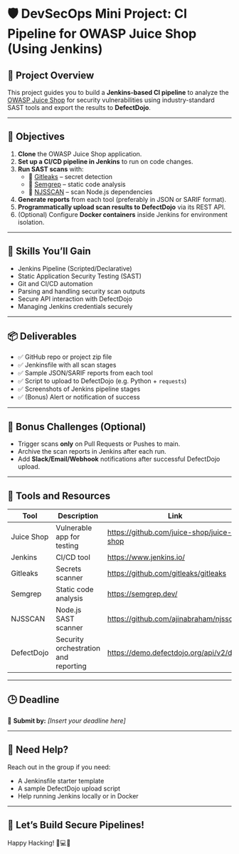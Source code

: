# 🛡️ DevSecOps Mini Project: CI Pipeline for OWASP Juice Shop (Using Jenkins)

## 📌 Project Overview

This project guides you to build a **Jenkins-based CI pipeline** to analyze the [OWASP Juice Shop](https://github.com/juice-shop/juice-shop) for security vulnerabilities using industry-standard SAST tools and export the results to **DefectDojo**.

---

## 🎯 Objectives

1. **Clone** the OWASP Juice Shop application.
2. **Set up a CI/CD pipeline in Jenkins** to run on code changes.
3. **Run SAST scans** with:
   - 🔐 [Gitleaks](https://github.com/gitleaks/gitleaks) – secret detection
   - 🧠 [Semgrep](https://semgrep.dev/) – static code analysis
   - 🔎 [NJSSCAN](https://github.com/ajinabraham/njsscan) – scan Node.js dependencies
4. **Generate reports** from each tool (preferably in JSON or SARIF format).
5. **Programmatically upload scan results to DefectDojo** via its REST API.
6. (Optional) Configure **Docker containers** inside Jenkins for environment isolation.

---

## 🧠 Skills You’ll Gain

- Jenkins Pipeline (Scripted/Declarative)
- Static Application Security Testing (SAST)
- Git and CI/CD automation
- Parsing and handling security scan outputs
- Secure API interaction with DefectDojo
- Managing Jenkins credentials securely

---

## 📦 Deliverables

- ✅ GitHub repo or project zip file
- ✅ Jenkinsfile with all scan stages
- ✅ Sample JSON/SARIF reports from each tool
- ✅ Script to upload to DefectDojo (e.g. Python + `requests`)
- ✅ Screenshots of Jenkins pipeline stages
- ✅ (Bonus) Alert or notification of success

---

## 🧪 Bonus Challenges (Optional)

- Trigger scans **only** on Pull Requests or Pushes to main.
- Archive the scan reports in Jenkins after each run.
- Add **Slack/Email/Webhook** notifications after successful DefectDojo upload.

---

## 🧰 Tools and Resources

| Tool       | Description                         | Link |
|------------|-------------------------------------|------|
| Juice Shop | Vulnerable app for testing          | https://github.com/juice-shop/juice-shop |
| Jenkins    | CI/CD tool                          | https://www.jenkins.io/ |
| Gitleaks   | Secrets scanner                     | https://github.com/gitleaks/gitleaks |
| Semgrep    | Static code analysis                | https://semgrep.dev/ |
| NJSSCAN    | Node.js SAST scanner                | https://github.com/ajinabraham/njsscan |
| DefectDojo | Security orchestration and reporting | https://demo.defectdojo.org/api/v2/doc/ |

---

## 🕒 Deadline

📅 **Submit by:** _[Insert your deadline here]_

---

## 💬 Need Help?

Reach out in the group if you need:
- A Jenkinsfile starter template
- A sample DefectDojo upload script
- Help running Jenkins locally or in Docker

---

## 🚀 Let’s Build Secure Pipelines!

Happy Hacking! 🔐💻🚀
